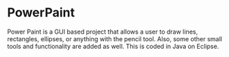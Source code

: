 # PowerPaint

Power Paint is a GUI based project that allows a user to draw lines, rectangles, ellipses, or anything with the pencil tool. 
Also, some other small tools and functionality are added as well. This is coded in Java on Eclipse.
